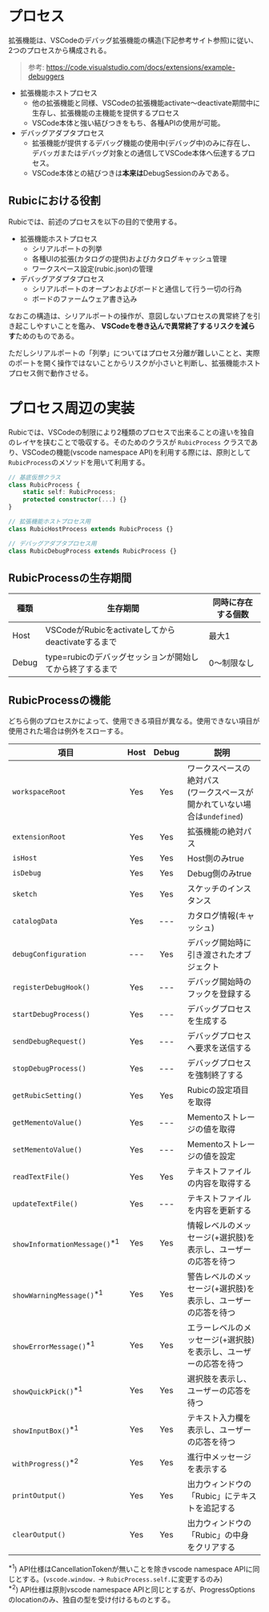 # プロセス

拡張機能は、VSCodeのデバッグ拡張機能の構造(下記参考サイト参照)に従い、2つのプロセスから構成される。

> 参考: https://code.visualstudio.com/docs/extensions/example-debuggers

* 拡張機能ホストプロセス
  * 他の拡張機能と同様、VSCodeの拡張機能activate～deactivate期間中に生存し、拡張機能の主機能を提供するプロセス
  * VSCode本体と強い結びつきをもち、各種APIの使用が可能。
* デバッグアダプタプロセス
  * 拡張機能が提供するデバッグ機能の使用中(デバッグ中)のみに存在し、デバッガまたはデバッグ対象との通信してVSCode本体へ伝達するプロセス。
  * VSCode本体との結びつきは**本来は**DebugSessionのみである。

## Rubicにおける役割

Rubicでは、前述のプロセスを以下の目的で使用する。

* 拡張機能ホストプロセス
  * シリアルポートの列挙
  * 各種UIの拡張(カタログの提供)およびカタログキャッシュ管理
  * ワークスペース設定(rubic.json)の管理
* デバッグアダプタプロセス
  * シリアルポートのオープンおよびボードと通信して行う一切の行為
  * ボードのファームウェア書き込み

なおこの構造は、シリアルポートの操作が、意図しないプロセスの異常終了を引き起こしやすいことを鑑み、
**VSCodeを巻き込んで異常終了するリスクを減らす**ためのものである。

ただしシリアルポートの「列挙」についてはプロセス分離が難しいことと、実際のポートを開く操作ではないことからリスクが小さいと判断し、拡張機能ホストプロセス側で動作させる。

# プロセス周辺の実装

Rubicでは、VSCodeの制限により2種類のプロセスで出来ることの違いを独自のレイヤを挟むことで吸収する。そのためのクラスが `RubicProcess` クラスであり、VSCodeの機能(vscode namespace API)を利用する際には、原則として`RubicProcess`のメソッドを用いて利用する。

```typescript
// 基底仮想クラス
class RubicProcess {
    static self: RubicProcess;
    protected constructor(...) {}
}

// 拡張機能ホストプロセス用
class RubicHostProcess extends RubicProcess {}

// デバッグアダプタプロセス用
class RubicDebugProcess extends RubicProcess {}
```

## RubicProcessの生存期間
|種類|生存期間|同時に存在する個数|
|--|--|--|
|Host|VSCodeがRubicをactivateしてからdeactivateするまで|最大1|
|Debug|type=rubicのデバッグセッションが開始してから終了するまで|0～制限なし|

## RubicProcessの機能

どちら側のプロセスかによって、使用できる項目が異なる。使用できない項目が使用された場合は例外をスローする。

|項目|Host|Debug|説明|
|--|:--:|:--:|--|
|`workspaceRoot`|Yes|Yes|ワークスペースの絶対パス<br>(ワークスペースが開かれていない場合は`undefined`)|
|`extensionRoot`|Yes|Yes|拡張機能の絶対パス|
|`isHost`|Yes|Yes|Host側のみtrue|
|`isDebug`|Yes|Yes|Debug側のみtrue|
|`sketch`|Yes|Yes|スケッチのインスタンス|
|`catalogData`|Yes|---|カタログ情報(キャッシュ)|
|`debugConfiguration`|---|Yes|デバッグ開始時に引き渡されたオブジェクト|
|`registerDebugHook()`|Yes|---|デバッグ開始時のフックを登録する|
|`startDebugProcess()`|Yes|---|デバッグプロセスを生成する|
|`sendDebugRequest()`|Yes|---|デバッグプロセスへ要求を送信する|
|`stopDebugProcess()`|Yes|---|デバッグプロセスを強制終了する|
|`getRubicSetting()`|Yes|Yes|Rubicの設定項目を取得|
|`getMementoValue()`|Yes|---|Mementoストレージの値を取得|
|`setMementoValue()`|Yes|---|Mementoストレージの値を設定|
|`readTextFile()`|Yes|Yes|テキストファイルの内容を取得する|
|`updateTextFile()`|Yes|---|テキストファイルを内容を更新する|
|`showInformationMessage()`<sup>*1</sup>|Yes|Yes|情報レベルのメッセージ(+選択肢)を表示し、ユーザーの応答を待つ|
|`showWarningMessage()`<sup>*1</sup>|Yes|Yes|警告レベルのメッセージ(+選択肢)を表示し、ユーザーの応答を待つ|
|`showErrorMessage()`<sup>*1</sup>|Yes|Yes|エラーレベルのメッセージ(+選択肢)を表示し、ユーザーの応答を待つ|
|`showQuickPick()`<sup>*1</sup>|Yes|Yes|選択肢を表示し、ユーザーの応答を待つ|
|`showInputBox()`<sup>*1</sup>|Yes|Yes|テキスト入力欄を表示し、ユーザーの応答を待つ|
|`withProgress()`<sup>*2</sup>|Yes|Yes|進行中メッセージを表示する|
|`printOutput()`|Yes|Yes|出力ウィンドウの「Rubic」にテキストを追記する|
|`clearOutput()`|Yes|Yes|出力ウィンドウの「Rubic」の中身をクリアする|

<sup>*1</sup>) API仕様はCancellationTokenが無いことを除きvscode namespace APIに同じとする。(`vscode.window.` → `RubicProcess.self.`に変更するのみ)<br>
<sup>*2</sup>) API仕様は原則vscode namespace APIと同じとするが、ProgressOptionsのlocationのみ、独自の型を受け付けるものとする。
